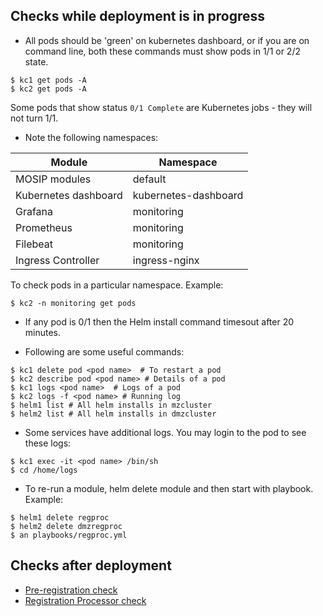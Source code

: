 ## Checks while deployment is in progress

* All pods should be 'green' on kubernetes dashboard, or if you are on command line, both these commands  must show pods in 1/1 or 2/2 state.
```
$ kc1 get pods -A
$ kc2 get pods -A
```
Some pods that show status `0/1 Complete` are Kubernetes jobs - they will not turn 1/1.

* Note the following namespaces:

|Module|Namespace|
|---|---|
|MOSIP modules|default|
|Kubernetes dashboard|kubernetes-dashboard|
|Grafana|monitoring|
|Prometheus|monitoring|
|Filebeat|monitoring|
|Ingress Controller|ingress-nginx|

To check pods in a particular namespace. Example:
```
$ kc2 -n monitoring get pods
```

* If any pod is 0/1 then the Helm install command timesout after 20 minutes.

* Following are some useful commands:
```
$ kc1 delete pod <pod name>  # To restart a pod
$ kc2 describe pod <pod name> # Details of a pod
$ kc1 logs <pod name>  # Logs of a pod
$ kc2 logs -f <pod name> # Running log
$ helm1 list # All helm installs in mzcluster
$ helm2 list # All helm installs in dmzcluster
```
* Some services have additional logs.  You may login to the pod to see these logs:
```
$ kc1 exec -it <pod name> /bin/sh
$ cd /home/logs
```

* To re-run a module, helm delete module and then start with playbook. Example:
```
$ helm1 delete regproc
$ helm2 delete dmzregproc
$ an playbooks/regproc.yml
```

## Checks after deployment

* [Pre-registration check](https://github.com/mosip/mosip-infra/blob/master/deployment/sandbox-v2/test/prereg/prereg_check.md)
* [Registration Processor check](https://github.com/mosip/mosip-infra/blob/master/deployment/sandbox-v2/test/regproc/README.md)
